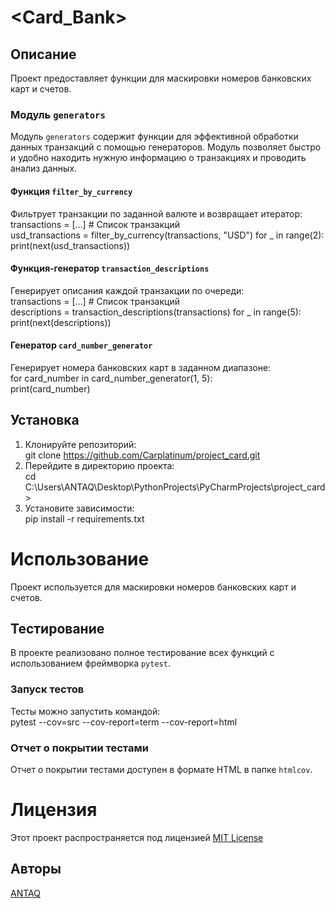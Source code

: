 # <Card_Bank>

## Описание

Проект предоставляет функции для маскировки номеров банковских карт и счетов.
### Модуль `generators`
Модуль `generators` содержит функции для эффективной обработки данных транзакций с помощью генераторов.
Модуль позволяет быстро и удобно находить нужную информацию о транзакциях и проводить анализ данных. 
#### Функция `filter_by_currency`
Фильтрует транзакции по заданной валюте и возвращает итератор: 
transactions = [...]  # Список транзакций  
usd_transactions = filter_by_currency(transactions, "USD")
for _ in range(2):
print(next(usd_transactions))
#### Функция-генератор `transaction_descriptions`
Генерирует описания каждой транзакции по очереди:  
transactions = [...] # Список транзакций  
descriptions = transaction_descriptions(transactions)
for _ in range(5):
print(next(descriptions))  
#### Генератор `card_number_generator`
Генерирует номера банковских карт в заданном диапазоне:  
for card_number in card_number_generator(1, 5):  
print(card_number)

## Установка
1.  Клонируйте репозиторий:  
    git clone https://github.com/Carplatinum/project_card.git
2.  Перейдите в директорию проекта:  
    cd C:\Users\ANTAQ\Desktop\PythonProjects\PyCharmProjects\project_card>
3.  Установите зависимости:  
    pip install -r requirements.txt
# Использование 
Проект используется для маскировки номеров банковских карт и счетов.

## Тестирование
В проекте реализовано полное тестирование всех функций с использованием фреймворка `pytest`.

### Запуск тестов
Тесты можно запустить командой:  
pytest --cov=src --cov-report=term --cov-report=html

### Отчет о покрытии тестами
Отчет о покрытии тестами доступен в формате HTML в папке `htmlcov`.

# Лицензия
Этот проект распространяется под лицензией [MIT License](LICENSE)

## Авторы 
[ANTAQ](https://github.com/Carplatinum)